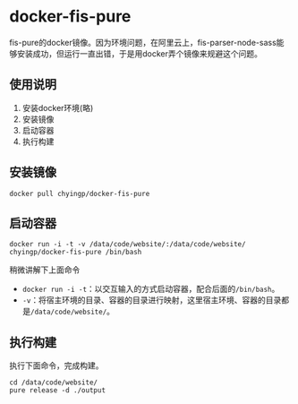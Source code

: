 # docker-fis-pure
fis-pure的docker镜像。因为环境问题，在阿里云上，fis-parser-node-sass能够安装成功，但运行一直出错，于是用docker弄个镜像来规避这个问题。

## 使用说明

1. 安装docker环境(略)
2. 安装镜像
2. 启动容器
3. 执行构建

## 安装镜像

```
docker pull chyingp/docker-fis-pure 
```


## 启动容器

```
docker run -i -t -v /data/code/website/:/data/code/website/ chyingp/docker-fis-pure /bin/bash
```

稍微讲解下上面命令

* `docker run -i -t`：以交互输入的方式启动容器，配合后面的`/bin/bash`。
* `-v`：将宿主环境的目录、容器的目录进行映射，这里宿主环境、容器的目录都是`/data/code/website/`。

## 执行构建

执行下面命令，完成构建。

```
cd /data/code/website/
pure release -d ./output
```